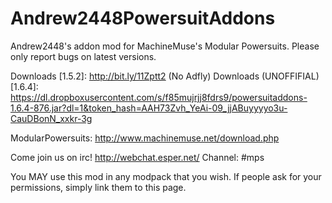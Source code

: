 Andrew2448PowersuitAddons
=========================

Andrew2448's addon mod for MachineMuse's Modular Powersuits.
Please only report bugs on latest versions.

Downloads [1.5.2]: http://bit.ly/11Zptt2 (No Adfly)
Downloads (UNOFFIFIAL) [1.6.4]: https://dl.dropboxusercontent.com/s/f85mujrjj8fdrs9/powersuitaddons-1.6.4-876.jar?dl=1&token_hash=AAH73Zvh_YeAi-09_jjABuyyyyo3u-CauDBonN_xxkr-3g

ModularPowersuits: http://www.machinemuse.net/download.php

Come join us on irc! http://webchat.esper.net/
Channel: #mps

You MAY use this mod in any modpack that you wish. If people ask for your permissions, simply link them to this page.
